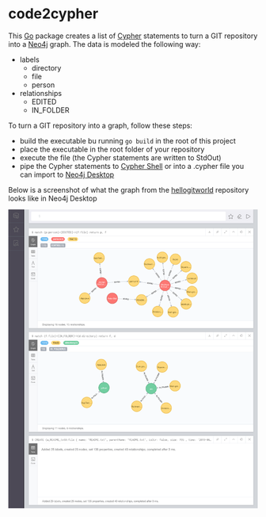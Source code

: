 # code2cypher

This [Go](https://golang.org/) package creates a list of [Cypher](https://neo4j.com/developer/cypher-query-language/) statements to turn a GIT repository into a [Neo4j](https://neo4j.com/developer/get-started/) graph. The data is modeled the following way:

- labels
  - directory
  - file
  - person
- relationships
  - EDITED
  - IN_FOLDER

To turn a GIT repository into a graph, follow these steps:

- build the executable bu running `go build` in the root of this project
- place the executable in the root folder of your repository
- execute the file (the Cypher statements are written to StdOut)
- pipe the Cypher statements to [Cypher Shell](https://neo4j.com/docs/operations-manual/current/tools/cypher-shell/) or into a .cypher file you can import to [Neo4j Desktop](https://neo4j.com/developer/neo4j-desktop/)

Below is a screenshot of what the graph from the [hellogitworld](https://github.com/githubtraining/hellogitworld) repository looks like in Neo4j Desktop

![Neo4j Desktop Screenshot](https://github.com/ckanz/code2cypher/blob/master/screenshot.png)
